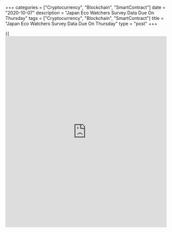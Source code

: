 +++
categories = ["Cryptocurrency", "Blockchain", "SmartContract"]
date = "2020-10-07"
description = "Japan Eco Watchers Survey Data Due On Thursday"
tags = ["Cryptocurrency", "Blockchain", "SmartContract"]
title = "Japan Eco Watchers Survey Data Due On Thursday"
type = "post"
+++

{{<iframe id="large-banner" src="https://www.bounty.group/#slide=10.0" width="100%" height="600" scrolling="no" style="border: 0px solid rgb(216, 221, 230); border-radius: 3px;">}}

Japan will on Thursday see September figures for the eco watchers
survey, highlighting a modest day for Asia-Pacific economic activity. In
August, the survey for current conditions had a score of 43.9, while the
outlook was at 42.4.

Japan also will see August figures for current account, with forecasts
suggesting a surplus of 1,983.7 billion yen following the 1,468.3
billion yen surplus in July.

South Korea will provide August figures for current account; in July,
the current account surplus was $7.45 billion.

Taiwan will release September numbers for consumer prices; in August,
overall inflation was up 0.18 percent on month and down 0.33 percent on
year, while wholesale prices dropped an annual 9.09 percent.

Indonesia will provide August data for retail sales; in July, sales were
down 12.3 percent on year.

Thailand will see September results for its consumer confidence index;
in August, the index score was 51.0.

Finally, the [markets][1] in China remain closed for the National Day
holiday and will return to action on Friday.

For comments and feedback [contact](https://www.playgroundfx.com/contact/): editorial@rtt[news](https://www.letsplayfx.com/blog/forex-news-website/).com

[Economic News][2]

 **What parts of the world are seeing the best (and worst) economic
performances lately? Click[here][3] to check out our [Econ Scorecard][3]
and find out! See up-to-the-moment [ranking](https://www.playgroundfx.com/blog/crypto-exchange-ranking/)s for the best and worst
performers in [GDP][4], [unemployment rate][5], [inflation][3] and much
more.**

   1. www.rtt[news](https://www.letsplayfx.com/blog/forex-news-website/).com/Content/Markets.aspx
   2. www.rtt[news](https://www.letsplayfx.com/blog/forex-news-website/).com/Content/EconomicNews.aspx
   3. www.rtt[news](https://www.letsplayfx.com/blog/forex-news-website/).com/economic-scorecard/world-rank/CPI/highest-performance.aspx
   4. www.rtt[news](https://www.letsplayfx.com/blog/forex-news-website/).com/economic-scorecard/world-rank/GDP/highest-performance.aspx
   5. www.rtt[news](https://www.letsplayfx.com/blog/forex-news-website/).com/economic-scorecard/world-rank/unemployment-rate/lowest-performance.aspx